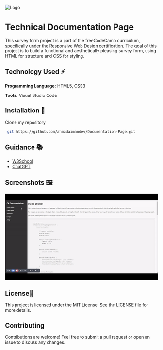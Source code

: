 
![Logo](https://d33wubrfki0l68.cloudfront.net/52edd2dfddbec5db22a65dba39951af8fa9bdff6/006f7/img/fcc_primary_large.svg)


# Technical Documentation Page

This survey form project is a part of the freeCodeCamp curriculum, specifically under the Responsive Web Design certification. The goal of this project is to build a functional and aesthetically pleasing survey form, using HTML for structure and CSS for styling.


## Technology Used ⚡

**Programming Language:** HTML5, CSS3

**Tools:** Visual Studio Code


## Installation 🔌

Clone my repository

```bash
 git https://github.com/ahmadaimandev/Documentation-Page.git
```
    
## Guidance 📚

 - [W3School](https://www.w3schools.com/)
 - [ChatGPT](https://chat.openai.com/)
 

## Screenshots 🖼

![App Screenshot](preview.gif)


## License📃

This project is licensed under the MIT License. See the LICENSE file for more details.


## Contributing

Contributions are welcome! Feel free to submit a pull request or open an issue to discuss any changes.

